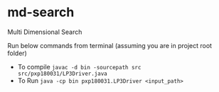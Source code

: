# md-search

Multi Dimensional Search

Run below commands from terminal (assuming you are in project root folder)

* To compile `javac -d bin -sourcepath src src/pxp180031/LP3Driver.java`
* To Run `java -cp bin pxp180031.LP3Driver <input_path>`

